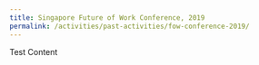 ```yaml
---
title: Singapore Future of Work Conference, 2019
permalink: /activities/past-activities/fow-conference-2019/
---
```

Test Content

